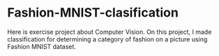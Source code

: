 # Fashion-MNIST-clasification
Here is exercise project about Computer Vision. On this project, I made classification for determining a category of fashion on a picture using Fashion MNIST dataset.
